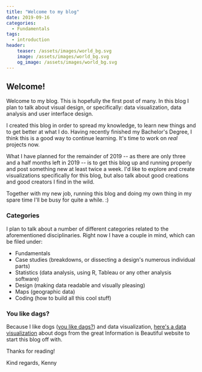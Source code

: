 ```yaml
---
title: "Welcome to my blog"
date: 2019-09-16
categories:
  - Fundamentals
tags:
  - introduction
header:
    teaser: /assets/images/world_bg.svg
    image: /assets/images/world_bg.svg
    og_image: /assets/images/world_bg.svg
---
```


## Welcome!
Welcome to my blog. This is hopefully the first post of many. In this blog I plan to talk about visual design, or specifically: data visualization, data analysis and user interface design. 

I created this blog in order to spread my knowledge, to learn new things and to get better at what I do. Having recently finished my Bachelor's Degree, I think this is a good way to continue learning. It's time to work on *real* projects now.

What I have planned for the remainder of 2019 -- as there are only three and a half months left in 2019 -- is to get this blog up and running properly and post something new at least twice a week. I'd like to explore and create visualizations specifically for this blog, but also talk about good creations and good creators I find in the wild.

Together with my new job, running this blog and doing my own thing in my spare time I'll be busy for quite a while. :)

### Categories
I plan to talk about a number of different categories related to the aforementioned disciplinaries. Right now I have a couple in mind, which can be filed under:

* Fundamentals
* Case studies (breakdowns, or dissecting a design's numerous individual parts)
* Statistics (data analysis, using R, Tableau or any other analysis software)
* Design (making data readable and visually pleasing)
* Maps (geographic data)
* Coding (how to build all this cool stuff)

### You like dags?
Because I like dogs ([you like dags?](https://www.youtube.com/watch?v=ZXILzUpVx7A)) and data visualization, [here's a data visualization](https://informationisbeautiful.net/visualizations/best-in-show-whats-the-top-data-dog/) about dogs from the great Information is Beautiful website to start this blog off with.

Thanks for reading!

Kind regards,
Kenny